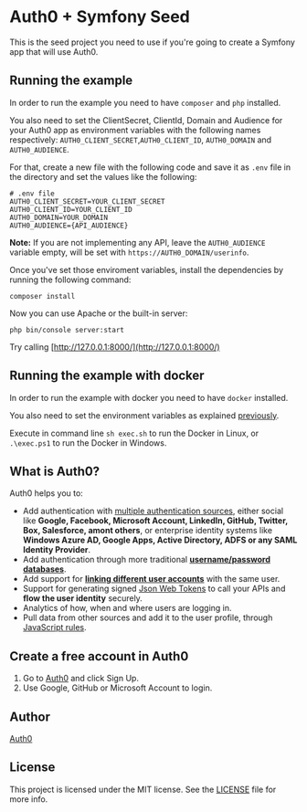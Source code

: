 # Auth0 + Symfony Seed

This is the seed project you need to use if you're going to create a Symfony app that will use Auth0.

## Running the example

In order to run the example you need to have `composer` and `php` installed.

You also need to set the ClientSecret, ClientId, Domain and Audience for your Auth0 app as environment variables with the following names respectively: `AUTH0_CLIENT_SECRET`,`AUTH0_CLIENT_ID`, `AUTH0_DOMAIN` and `AUTH0_AUDIENCE`.

For that, create a new file with the following code and save it as `.env` file in the directory and set the values like the following:

```
# .env file
AUTH0_CLIENT_SECRET=YOUR_CLIENT_SECRET
AUTH0_CLIENT_ID=YOUR_CLIENT_ID
AUTH0_DOMAIN=YOUR_DOMAIN
AUTH0_AUDIENCE={API_AUDIENCE}
```

__Note:__ If you are not implementing any API, leave the `AUTH0_AUDIENCE` variable empty, will be set with `https://AUTH0_DOMAIN/userinfo`.

Once you've set those enviroment variables, install the dependencies by running the following command:

```
composer install
```

Now you can use Apache or the built-in server:

```
php bin/console server:start
```

Try calling [http://127.0.0.1:8000/](http://127.0.0.1:8000/) 


## Running the example with docker

In order to run the example with docker you need to have `docker` installed.

You also need to set the environment variables as explained [previously](#running-the-example).

Execute in command line `sh exec.sh` to run the Docker in Linux, or `.\exec.ps1` to run the Docker in Windows.

## What is Auth0?

Auth0 helps you to:

* Add authentication with [multiple authentication sources](https://docs.auth0.com/identityproviders), either social like **Google, Facebook, Microsoft Account, LinkedIn, GitHub, Twitter, Box, Salesforce, amont others**, or enterprise identity systems like **Windows Azure AD, Google Apps, Active Directory, ADFS or any SAML Identity Provider**.
* Add authentication through more traditional **[username/password databases](https://docs.auth0.com/mysql-connection-tutorial)**.
* Add support for **[linking different user accounts](https://docs.auth0.com/link-accounts)** with the same user.
* Support for generating signed [Json Web Tokens](https://docs.auth0.com/jwt) to call your APIs and **flow the user identity** securely.
* Analytics of how, when and where users are logging in.
* Pull data from other sources and add it to the user profile, through [JavaScript rules](https://docs.auth0.com/rules).

## Create a free account in Auth0

1. Go to [Auth0](https://auth0.com) and click Sign Up.
2. Use Google, GitHub or Microsoft Account to login.

## Author

[Auth0](auth0.com)

## License

This project is licensed under the MIT license. See the [LICENSE](LICENSE) file for more info.
